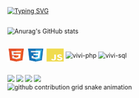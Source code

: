 [![Typing SVG](https://readme-typing-svg.demolab.com?font=Fira+Code&weight=700&size=25&duration=4907&pause=1000&color=E11AC9&random=false&width=435&lines=Ol%C3%A1%2C+me+chamo+Viviane+Alves;FullStack+Developer++%F0%9F%91%BE)](https://git.io/typing-svg)
##
![Anurag's GitHub stats](https://github-readme-stats.vercel.app/api?username=viviianealvesc&show_icons=true&theme=radical)

<div style="display: inline_block"><br>
  <img align="center" alt="Rafa-HTML" height="30" width="40" src="https://raw.githubusercontent.com/devicons/devicon/master/icons/html5/html5-original.svg">
  <img align="center" alt="Rafa-CSS" height="30" width="40" src="https://raw.githubusercontent.com/devicons/devicon/master/icons/css3/css3-original.svg">
  <img align="center" alt="vivi-Js" height="30" width="40" src="https://raw.githubusercontent.com/devicons/devicon/master/icons/javascript/javascript-plain.svg">
  <img align="center" alt="vivi-php" height="40" width="50" src="https://cdn.jsdelivr.net/gh/devicons/devicon/icons/php/php-original.svg" />
  <img align="center" alt="vivi-sql" height="50" width="60" src="https://cdn.jsdelivr.net/gh/devicons/devicon/icons/mysql/mysql-original-wordmark.svg" />         
</div>

  ##

<div>
  <a href="https://www.youtube.com/channel/UChGg3A8sp5ogFtePEVsLLPA" target="_blank"><img src="https://img.shields.io/badge/YouTube-FF0000?style=for-the-badge&logo=youtube&logoColor=white" target="_blank"></a>
  <a href="https://instagram.com/vivihcode" target="_blank"><img src="https://img.shields.io/badge/-Instagram-%23E4405F?style=for-the-badge&logo=instagram&logoColor=white" target="_blank"></a> 
  <a href = "mailto:viviane.alves01@fatec.sp.gov.br"><img src="https://img.shields.io/badge/-Gmail-%23333?style=for-the-badge&logo=gmail&logoColor=white" target="_blank"></a>
  <a href="https://www.linkedin.com/in/viviane-alves-560589237/" target="_blank"><img src="https://img.shields.io/badge/-LinkedIn-%230077B5?style=for-the-badge&logo=linkedin&logoColor=white" target="_blank"></a> 
</div>


<picture>
  <source
    media="(prefers-color-scheme: dark)"
    srcset="https://raw.githubusercontent.com/platane/snk/output/github-contribution-grid-snake-dark.svg"
  />
  <source
    media="(prefers-color-scheme: light)"
    srcset="https://raw.githubusercontent.com/viviianealvesc/snk/output/github-contribution-grid-snake.svg"
  />
  <img
    alt="github contribution grid snake animation"
    src="https://raw.githubusercontent.com/viviianealvesc/snk/output/github-contribution-grid-snake.svg"
  />
</picture>
